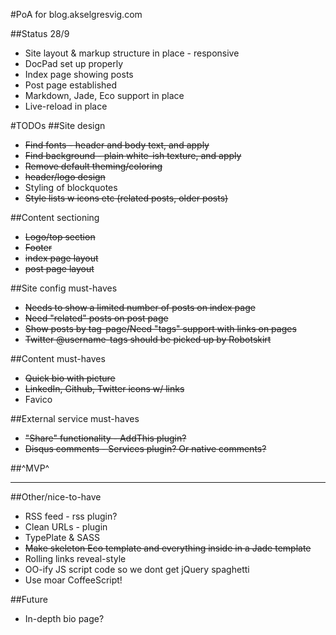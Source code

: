 #PoA for blog.akselgresvig.com

##Status 28/9
* Site layout & markup structure in place - responsive
* DocPad set up properly
* Index page showing posts
* Post page established
* Markdown, Jade, Eco support in place
* Live-reload in place

#TODOs
##Site design
* <del>Find fonts - header and body text, and apply</del>
* <del>Find background - plain white-ish texture, and apply</del>
* <del>Remove default theming/coloring</del>
* <del>header/logo design</del>
* Styling of blockquotes
* <del>Style lists w icons etc (related posts, older posts)</del>

##Content sectioning
* <del>Logo/top section</del>
* <del>Footer</del> 
* <del>index page layout</del>
* <del>post page layout</del>

##Site config must-haves
* <del>Needs to show a limited number of posts on index page</del>
* <del>Need "related" posts on post page</del>
* <del>Show posts by tag-page/Need "tags" support with links on pages</del>
* <del>Twitter @username-tags should be picked up by Robotskirt</del>

##Content must-haves
* <del>Quick bio with picture</del>
* <del>LinkedIn, Github, Twitter icons w/ links</del>
* Favico

##External service must-haves
* <del>"Share" functionality - AddThis plugin?</del>
* <del>Disqus comments - Services plugin? Or native comments?</del>

##^MVP^

---

##Other/nice-to-have
* RSS feed - rss plugin?
* Clean URLs - plugin
* TypePlate & SASS
* <del>Make skeleton Eco template and everything inside <body> in a Jade template</del>
* Rolling links reveal-style
* OO-ify JS script code so we dont get jQuery spaghetti
* Use moar CoffeeScript!

##Future
* In-depth bio page?
